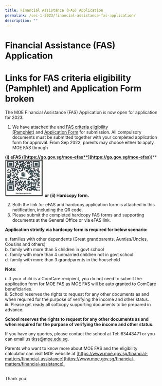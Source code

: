 ```yaml
---
title: Financial Assistance (FAS) Application
permalink: /sec-1-2023/financial-assistance-fas-application/
description: ""
---
```

# Financial Assistance (FAS) Application
# Links for FAS criteria eligibility (Pamphlet) and Application Form broken

The MOE Financial Assistance (FAS) Application is now open for application for 2023.

1.  We have attached the and [FAS criteria eligibility (Pamphlet)](https://tanjongkatongsec.moe.edu.sg/wp-content/uploads/2022/10/MOE-FAS-pamphlet-EL-for-schools.pdf) and [Application Form](https://tanjongkatongsec.moe.edu.sg/wp-content/uploads/2022/10/MOE-FAS-Application-Form-Sep-2022.pdf) for submission. All compulsory documents must be submitted together with your completed application form for approval. From Sep 2022, parents may choose either to apply MOE FAS through

**(i) eFAS (**[**https://go.gov.sg/moe-efas**](https://go.gov.sg/moe-efas)**)**
<img src="/images/Sec%201%202023/eFAS.jpg" 
     style="width:25%">
		 **or (ii) Hardcopy form.**

2.  Both the link for eFAS and hardcopy application form is attached in this notification, including the QR code.
3.  Please submit the completed hardcopy FAS forms and supporting documents at the General Office or via eFAS link.

**Application strictly via hardcopy form is required for below scenario:**

a.  families with other dependents (Great grandparents, Aunties/Uncles, Cousins and others)  
b.  family with more than 5 children in govt school  
c.  family with more than 4 unmarried children not in govt school  
d.  family with more than 3 grandparents in the household

**Note:**

i.  If your child is a ComCare recipient, you do not need to submit the application form for MOE FAS as MOE FAS will be auto granted to ComCare beneficiaries.  
ii.  School reserves the rights to request for any other documents as and when required for the purpose of verifying the income and other status.  
iii.  Please get ready all softcopy supporting documents to be prepared in advance.

**School reserves the rights to request for any other documents as and when required for the purpose of verifying the income and other status.**

If you have any queries, please contact the school at Tel: 63443471 or you can email us [tkss@moe.edu.sg](mailto:tkss@moe.edu.sg).

Parents who want to know more about MOE FAS and the eligibility calculator can visit MOE website at [https://www.moe.gov.sg/financial-matters/financial-assistance](https://www.moe.gov.sg/financial-matters/financial-assistance)                                                                                          

Thank you.